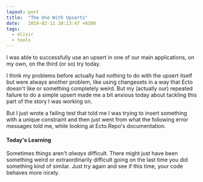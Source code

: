 ```yaml
---
layout: post
title:  "The One With Upserts"
date:   2019-02-11 20:13:47 +0100
tags: 
  - elixir
  - tools
---
```


I was able to successfully use an upsert in one of our main applications, on my own, on the third (or so) try today.

I think my problems before actually had nothing to do with the upsert itself but were always another problem, like using changesets in a way that Ecto doesn't like or something completely weird. But my (actually our) repeated failure to do a simple upsert made me a bit anxious today about tackling this part of the story I was working on.

But I just wrote a failing test that told me I was trying to insert something with a unique constraint and then just went from what the following error messages told me, while looking at Ecto.Repo's documentation.

#### Today's Learning 
Sometimes things aren't *always* difficult. There might just have been something weird or extraordinarily difficult going on the last time you did something kind of similar. Just try again and see if this time, your code behaves more nicely.
